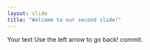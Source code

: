 ```yaml
---
layout: slide
title: "Welcome to our second slide!"
---
```

Your text
Use the left arrow to go back!
commit.
